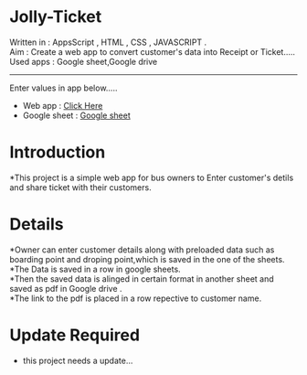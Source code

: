 # Jolly-Ticket
Written in : AppsScript , HTML , CSS , JAVASCRIPT .  <br>
Aim : Create a web app to convert customer's data into Receipt or Ticket.....<br>
Used apps : Google sheet,Google drive<br><hr>

Enter values in app below..... 
* Web app : <a href = "https://script.google.com/macros/s/AKfycbyNQnVkzICCJm55Qv5JPUOCCwetNZqMOBzaA0PNqSTHPA7FV5KqZOgM5KTenEciMk1chw/exec" target = "_blank"> Click Here </a>
* Google sheet : <a href ="https://docs.google.com/spreadsheets/d/1kRM4E-PnsyW9MJHWSUlVOC8L_Hz21MSITeomazQsMqs/edit?usp=sharing" target = "_blank" > Google sheet </a>

 # Introduction
*This project is a simple web app for bus owners to Enter customer's detils and share ticket with their customers.<br>

# Details
*Owner can enter customer details along with preloaded data such as boarding point and droping point,which is saved in the one of the sheets. <br>
*The Data is saved in a row in google sheets. <br>
*Then the saved data is alinged in certain format in another sheet and saved as pdf in Google drive . <br>
*The link to the pdf is placed in a row repective to customer name.<br>

# Update Required
* this project needs a update...


